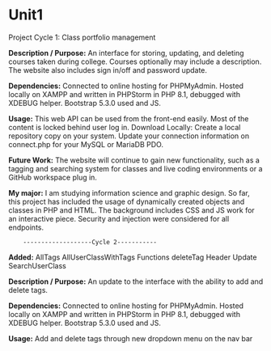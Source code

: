 # Unit1

Project Cycle 1: Class portfolio management

<b>Description / Purpose:</b>
  An interface for storing, updating, and deleting courses taken during college. Courses optionally may include a
  description. The website also includes sign in/off and password update.


<b>Dependencies:</b>
  Connected to online hosting for PHPMyAdmin. Hosted locally on XAMPP and written in PHPStorm in PHP 8.1, debugged with
  XDEBUG helper. Bootstrap 5.3.0 used and JS.

<b>Usage:</b>
  This web API can be used from the front-end easily. Most of the content is locked behind user log in.
  Download Locally:
  Create a local repository copy on your system. Update your connection information on connect.php for your MySQL or
  MariaDB PDO.

<b>Future Work:</b>
  The website will continue to gain new functionality, such as a tagging and searching system for classes and live
  coding environments or a GitHub workspace plug in.

<b>My major:</b>
  I am studying information science and graphic design. So far, this project has included the usage of dynamically
  created objects and classes in PHP and HTML. The background includes CSS and JS work for an interactive piece.
  Security and injection were considered for all endpoints.

        -------------------Cycle 2-----------
<b>Added:</b>
AllTags
AllUserClassWithTags
Functions
deleteTag
Header Update
SearchUserClass

<b>Description / Purpose:</b>
An update to the interface with the ability to add and delete tags. 


<b>Dependencies:</b>
Connected to online hosting for PHPMyAdmin. Hosted locally on XAMPP and written in PHPStorm in PHP 8.1, debugged with
XDEBUG helper. Bootstrap 5.3.0 used and JS.

<b>Usage:</b>
Add and delete tags through new dropdown menu on the nav bar